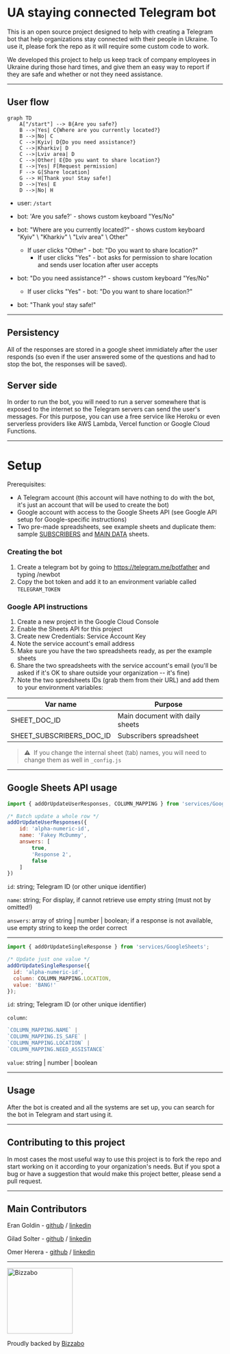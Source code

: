 # UA staying connected Telegram bot
This is an open source project designed to help with creating a Telegram bot that help organizations stay connected with their people in Ukraine.
To use it, please fork the repo as it will require some custom code to work.

We developed this project to help us keep track of company employees in Ukraine during those hard times, and give them an easy way to report if they are safe and whether or not they need assistance.

---

## User flow

```mermaid
graph TD
    A["/start"] --> B{Are you safe?}
    B -->|Yes| C{Where are you currently located?}
    B -->|No| C
    C -->|Kyiv| D{Do you need assistance?}
    C -->|Kharkiv| D
    C -->|Lviv area| D
    C -->|Other| E{Do you want to share location?}
    E -->|Yes| F[Request permission]
    F --> G[Share location]
    G --> H[Thank you! Stay safe!]
    D -->|Yes| E
    D -->|No| H
```

- user: `/start`

- bot: 'Are you safe?' - shows custom keyboard "Yes/No"

- bot: "Where are you currently located?" - shows custom keyboard "Kyiv" \ "Kharkiv" \ "Lviv area" \ Other"
    - If user clicks "Other" - bot: "Do you want to share location?"
        - If user clicks "Yes" - bot asks for permission to share location and sends user location after user accepts

- bot: "Do you need assistance?" - shows custom keyboard "Yes/No"
    - If user clicks "Yes" - bot: "Do you want to share location?"

- bot: "Thank you! stay safe!"
---
## Persistency
All of the responses are stored in a google sheet immidiately after the user responds (so even if the user answered some of the questions and had to stop the bot, the responses will be saved).

## Server side
In order to run the bot, you will need to run a server somewhere that is exposed to the internet so the Telegram servers can send the user's messages.
For this purpose, you can use a free service like Heroku or even serverless providers like AWS Lambda, Vercel function or Google Cloud Functions.

---

# Setup

Prerequisites:
- A Telegram account (this account will have nothing to do with the bot, it's just an account that will be used to create the bot)
- Google account with access to the Google Sheets API (see Google API setup for Google-specific instructions)
- Two pre-made spreadsheets, see example sheets and duplicate them: sample [SUBSCRIBERS](https://docs.google.com/spreadsheets/d/1AJpSLmr_Zu9OvQuRMMmHDMsm1zKEuW61RolfpRSJmdg) and [MAIN DATA](https://docs.google.com/spreadsheets/d/1ZvYLkQZLO4KAhKB6IWdw93c2yWHDA5WwZ4rrRzUmkHk) sheets.

### Creating the bot
1. Create a telegram bot by going to https://telegram.me/botfather and typing /newbot
2. Copy the bot token and add it to an environment variable called `TELEGRAM_TOKEN`

### Google API instructions
1. Create a new project in the Google Cloud Console
2. Enable the Sheets API for this project
3. Create new Credentials: Service Account Key
4. Note the service account's email address
5. Make sure you have the two spreadsheets ready, as per the example sheets
6. Share the two spreadsheets with the service account's email (you'll be asked if it's OK to share outside your organization -- it's fine)
7. Note the two spredsheets IDs (grab them from their URL) and add them to your environment variables:

| Var name                 | Purpose                         |
|--------------------------|---------------------------------|
| SHEET_DOC_ID             | Main document with daily sheets |
| SHEET_SUBSCRIBERS_DOC_ID | Subscribers spreadsheet         |


> ⚠️&nbsp;&nbsp;If you change the internal sheet (tab) names, you will need to change them as well in `_config.js`

----
## Google Sheets API usage
```javascript
import { addOrUpdateUserResponses, COLUMN_MAPPING } from 'services/GoogleSheets';

/* Batch update a whole row */
addOrUpdateUserResponses({ 
    id: 'alpha-numeric-id',  
    name: 'Fakey McDummy', 
    answers: [
        true, 
        'Response 2', 
        false
    ] 
})
```

`id`: string; Telegram ID (or other unique identifier)

`name`: string; For display, if cannot retrieve use empty string (must not by omitted!)

`answers`: array of string | number | boolean; if a response is not available, use empty string to keep the order correct

---

```javascript
import { addOrUpdateSingleResponse } from 'services/GoogleSheets';

/* Update just one value */
addOrUpdateSingleResponse({
  id: 'alpha-numeric-id',
  column: COLUMN_MAPPING.LOCATION,
  value: 'BANG!'
});
```

`id`: string; Telegram ID (or other unique identifier)

`column`:
```javascript
`COLUMN_MAPPING.NAME` | 
`COLUMN_MAPPING.IS_SAFE` | 
`COLUMN_MAPPING.LOCATION` | 
`COLUMN_MAPPING.NEED_ASSISTANCE`
```

`value`: string | number | boolean


---
## Usage
After the bot is created and all the systems are set up, you can search for the bot in Telegram and start using it.

---

## Contributing to this project
In most cases the most useful way to use this project is to fork the repo and start working on it according to your organization's needs.
But if you spot a bug or have a suggestion that would make this project better, please send a pull request.

---

## Main Contributors
Eran Goldin - [github](https://github.com/erango) / [linkedin](https://www.linkedin.com/in/eran-goldin-4463602b/)

Gilad Solter - [github](https://github.com/gilad-solter) / [linkedin](https://www.linkedin.com/in/gilad-solter-566328102/)

Omer Herera - [github](https://github.com/OmerHerera) / [linkedin](https://www.linkedin.com/in/omer-herera-15846a6/)

---

<img width="153" alt="Bizzabo" src="https://user-images.githubusercontent.com/6323368/156552563-fa96ece1-0f72-4f36-8244-0a46a82cc35f.png">

Proudly backed by [Bizzabo](https://www.bizzabo.com)


